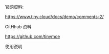 #####

官网资料:

https://www.tiny.cloud/docs/demo/comments-2/

GitHhub 资料

https://github.com/tinymce

使用说明
